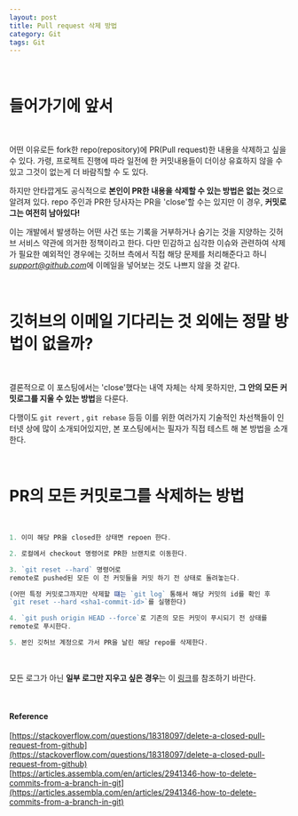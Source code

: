 ```yaml
---
layout: post
title: Pull request 삭제 방법
category: Git
tags: Git
---
```


<br>

# 들어가기에 앞서

<br>

어떤 이유로든 fork한 repo(repository)에 PR(Pull request)한 내용을 삭제하고 싶을 수 있다.
가령, 프로젝트 진행에 따라 일전에 한 커밋내용들이 더이상 유효하지 않을 수 있고 그것이 없는게 더 바람직할 수 도 있다.

하지만 안타깝게도 공식적으로 **본인이 PR한 내용을 삭제할 수 있는 방법은 없는 것**으로 알려져 있다.
repo 주인과 PR한 당사자는 PR을 'close'할 수는 있지만 이 경우, **커밋로그는 여전히 남아있다!**

이는 개발에서 발생하는 어떤 사건 또는 기록을 거부하거나 숨기는 것을 지양하는 깃허브 서비스 약관에 의거한 정책이라고 한다. 다만 민감하고 심각한 이슈와 관련하여 삭제가 필요한 예외적인 경우에는 깃허브 측에서 직접 해당 문제를 처리해준다고 하니*support@github.com*에 이메일을 넣어보는 것도 나쁘지 않을 것 같다.

<br>

# 깃허브의 이메일 기다리는 것 외에는 정말 방법이 없을까?

<br>

결론적으로 이 포스팅에서는 'close'했다는 내역 자체는 삭제 못하지만, **그 안의 모든 커밋로그를 지울 수 있는 방법**을 다룬다.

다행이도 `git revert` , `git rebase` 등등 이를 위한 여러가지 기술적인 차선책들이 인터넷 상에 많이 소개되어있지만, 본 포스팅에서는 필자가 직접 테스트 해 본 방법을 소개한다.

<br>

# PR의 모든 커밋로그를 삭제하는 방법

<br>

```jsx
1. 이미 해당 PR을 closed한 상태면 repoen 한다.

2. 로컬에서 checkout 명령어로 PR한 브랜치로 이동한다.

3. `git reset --hard` 명령어로
remote로 pushed된 모든 이 전 커밋들을 커밋 하기 전 상태로 돌려놓는다.

(어떤 특정 커밋로그까지만 삭제할 떄는 `git log` 통해서 해당 커밋의 id를 확인 후
`git reset --hard <sha1-commit-id>`를 실행한다)

4. `git push origin HEAD --force`로 기존의 모든 커밋이 푸시되기 전 상태를
remote로 푸시한다.

5. 본인 깃허브 계정으로 가서 PR을 날린 해당 repo를 삭제한다.
```

<br>

모든 로그가 아닌 **일부 로그만 지우고 싶은 경우**는 이 [링크](https://stackoverflow.com/questions/36168839/how-to-remove-commits-from-a-pull-request)를 참조하기 바란다.

<br>

#### Reference

[https://stackoverflow.com/questions/18318097/delete-a-closed-pull-request-from-github](https://stackoverflow.com/questions/18318097/delete-a-closed-pull-request-from-github)<br>
[https://articles.assembla.com/en/articles/2941346-how-to-delete-commits-from-a-branch-in-git](https://articles.assembla.com/en/articles/2941346-how-to-delete-commits-from-a-branch-in-git)
